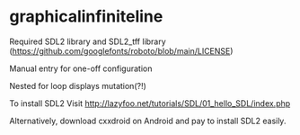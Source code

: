 # graphicalinfiniteline

Required
SDL2 library and 
SDL2_tff library (https://github.com/googlefonts/roboto/blob/main/LICENSE)

Manual entry for one-off configuration

Nested for loop displays mutation(?!)

To install SDL2
Visit
http://lazyfoo.net/tutorials/SDL/01_hello_SDL/index.php 

Alternatively, download cxxdroid on Android and pay to install SDL2 easily.
